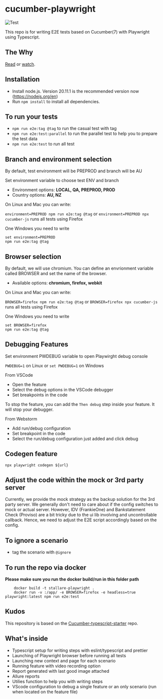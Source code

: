 # cucumber-playwright

![Test](https://github.com/Tallyb/cucumber-playwright/workflows/Test/badge.svg)

This repo is for writing E2E tests based on Cucumber(7) with Playwright using Typescript.

## The Why

[Read](https://tally-b.medium.com/e2e-testing-with-cucumber-and-playwright-9584d3ef3360) or [watch](https://www.youtube.com/watch?v=PUVFmhYJNJA&list=PLwwCtx3xQxlVMZzS4oi2TafVRngQ1wF_0&index=2).

## Installation
- Install node.js. Version 20.11.1 is the recommended version now (https://nodejs.org/en) 
- Run `npm install` to install all dependencies.

## To run your tests

- `npm run e2e:tag @tag` to run the casual test with tag
- `npm run e2e:test:parallel` to run the parallel test to help you to prepare the test data
- `npm run e2e:test` to run all test

## Branch and environment selection

By default, test environment will be PREPROD and branch will be AU

Set environment variable to choose test ENV and branch

- Environment options: **LOCAL, QA, PREPROD, PROD**
- Country options: **AU, NZ**

On Linux and Mac you can write:

`environment=PREPROD npm run e2e:tag @tag` or `environment=PREPROD npx cucumber-js` runs all tests using Firefox

One Windows you need to write

```
set environment=PREPROD
npm run e2e:tag @tag
```

## Browser selection

By default, we will use chromium. You can define an envrionment variable called BROWSER and
set the name of the browser.

- Available options: **chromium, firefox, webkit**

On Linux and Mac you can write:

`BROWSER=firefox npm run e2e:tag @tag` or `BROWSER=firefox npx cucumber-js` runs all tests using Firefox

One Windows you need to write

```
set BROWSER=firefox
npm run e2e:tag @tag
```

## Debugging Features

Set environment PWDEBUG variable to open Playwirght debug console

`PWDEBUG=1` on Linux or `set PWDEBUG=1` on Windows

From VSCode

- Open the feature
- Select the debug options in the VSCode debugger
- Set breakpoints in the code

To stop the feature, you can add the `Then debug` step inside your feature. It will stop your debugger.

From Webstorm

- Add run/debug configuration
- Set breakpoint in the code
- Select the run/debug configuration just added and click debug

## Codegen feature

```
npx playwright codegen ${url}
```

## Adjust the code within the mock or 3rd party server

Currently, we provide the mock strategy as the backup solution for the 3rd party server.
We generally don't need to care about if the config switches to mock or actual server.
However, IDV (FrankieOne) and Bankstatement Check (Proviso) are a bit tricky due to the ui lib involving and uncontrollable callback.
Hence, we need to adjust the E2E script accordingly based on the config.

## To ignore a scenario

- tag the scenario with `@ignore`

## To run the repo via docker

**Please make sure you run the docker build/run in this folder path**

```
    docker build -t stallare-playwright .
    docker run -v :/app/ -e BROWSER=firefox -e headless=true playwright:latest npm run e2e:test
```

## Kudos

This repository is based on the [Cucumber-typescript-starter](https://github.com/hdorgeval/cucumber7-ts-starter/) repo.

## What's inside

- Typescript setup for writing steps with eslint/typescript and prettier
- Launching of Playwright browser before running all tests
- Launching new context and page for each scenario
- Running feature with video recording option
- Report generated with last good image attached
- Allure reports
- Utilies function to help you with writing steps
- VScode configuration to debug a single feature or an only scenario (run when located on the feature file)
